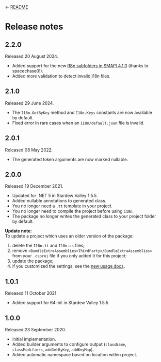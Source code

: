 ← [README](README.md)

# Release notes
## 2.2.0
Released 20 August 2024.

* Added support for the new [i18n subfolders in SMAPI 4.1.0](https://stardewvalleywiki.com/Modding:Modder_Guide/APIs/Translation#i18n_folder) (thanks to spacechase0!).
* Added more validation to detect invalid i18n files.


## 2.1.0
Released 29 June 2024.

* The `I18n.GetByKey` method and `I18n.Keys` constants are now available by default.
* Fixed error in rare cases when an `i18n/default.json` file is invalid.

## 2.0.1
Released 08 May 2022.

* The generated token arguments are now marked nullable.

## 2.0.0
Released 19 December 2021.

* Updated for .NET 5 in Stardew Valley 1.5.5.
* Added nullable annotations to generated class.
* You no longer need a `.tt` template in your project.
* You no longer need to compile the project before using `I18n`.
* The package no longer writes the generated class to your project folder by default.

**Update note:**  
To update a project which uses an older version of the package:
1. delete the `I18n.tt` and `I18n.cs` files;
2. remove `<BundleExtraAssemblies>ThirdParty</BundleExtraAssemblies>` from your `.csproj` file if you only added it for this project;
3. update the package;
4. if you customized the settings, see the [new usage docs](README.md).

## 1.0.1
Released 11 October 2021.

* Added support for 64-bit in Stardew Valley 1.5.5.

## 1.0.0
Released 23 September 2020.

* Initial implementation.
* Added builder arguments to configure output (`className`, `classModifiers`, `addGetByKey`, `addKeyMap`).
* Added automatic namespace based on location within project.
